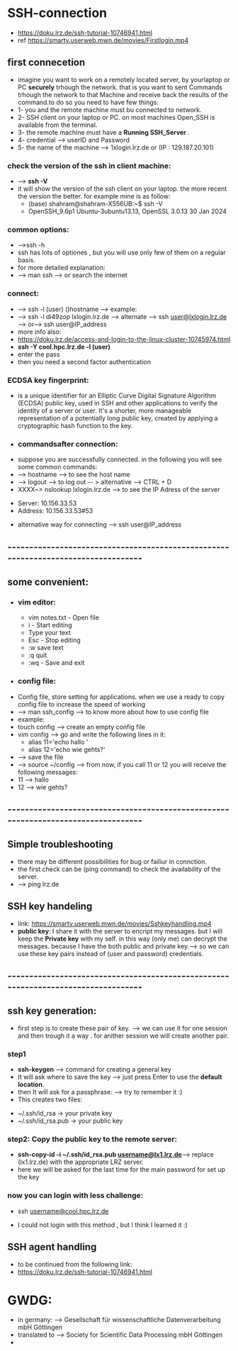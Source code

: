 # SSH-connection
* https://doku.lrz.de/ssh-tutorial-10746941.html
* ref https://smarty.userweb.mwn.de/movies/Firstlogin.mp4
## first connecetion
* imagine you want to work on a remotely located server, by yourlaptop or PC **securely** trhough the network. that is you want to sent Commands trhough the network to that Machine and receive back the results of the command.to do so you need to have few things:
* 1- you and the remote machine must bu connected to network.
* 2- SSH client on your laptop or PC. on most machines Open_SSH is available from the terminal.
* 3- the remote machine must have a **Running SSH_Server** .
* 4- credential --> userID and Password
* 5- the name of the machine --> 1xlogin.lrz.de or (IP : 129.187.20.101)
### check the version of the ssh in client machine:
* --> **ssh -V**
* it will show the version of the ssh client on your laptop. the more recent the version the better. for example mine is as follow:
  - (base) shahram@shahram-X556UB:~$ ssh -V
  - OpenSSH_9.6p1 Ubuntu-3ubuntu13.13, OpenSSL 3.0.13 30 Jan 2024
### common options:
*  -->ssh -h
*  ssh has lots of optiones , but you will use only few of them on a regular basis.
*  for more detailed explanation:
*  --> man ssh --> or search the internet
### connect:
*  --> ssh -l (user) ()hostname --> example:
*  --> ssh -l  di49zop lxlogin.lrz.de --> alternate --> ssh user@lxlogin.lrz.de --> or--> ssh user@IP_address
*  more info also:
*  https://doku.lrz.de/access-and-login-to-the-linux-cluster-10745974.html
*  **ssh -Y cool.hpc.lrz.de -l (user)**
*  enter the pass
*  then you need a second factor authentication
### ECDSA key fingerprint:
*  is a unique identifier for an Elliptic Curve Digital Signature Algorithm (ECDSA) public key, used in SSH and other applications to verify the identity of a server or user. It's a shorter, more manageable representation of a potentially long public key, created by applying a cryptographic hash function to the key.
*  ### commandsafter connection:
*  suppose you are successfully connected. in the following you will see some common commands:
*  --> hostname --> to see the host name
*  --> logout --> to log out -- > alternative --> CTRL + D
*  XXXX~> nslookup  lxlogin.lrz.de --> to see the IP Adress of the server
- Server:		10.156.33.53
- Address:	10.156.33.53#53
* alternative way for connecting --> ssh user@IP_address
## ----------------------------------------------------------------------------------

## some convenient:
* ### vim editor:
  - vim notes.txt - Open file
  - i - Start editing
  - Type your text
  - Esc - Stop editing
  - :w    save text
  - :q quit
  - :wq - Save and exit
* ### config file:
* Config file, store setting for applications. when we use a ready to copy config file to increase the speed of working
* --> man ssh_config --> to know more about how to use config file
* example:
* touch config --> create an empty config file
* vim config --> go and write the following lines in it:
  - alias 11='echo hallo '
  - alias 12='echo wie gehts?'
* --> save the file
* --> source ~/config --> from now, if you call 11 or 12 you will receive the following messages:
* 11 --> hallo
* 12 --> wie gehts?
## ----------------------------------------------------------------------------------
##   Simple troubleshooting
* there may be different possibilities for bug or failiur in connction.
* the first check can be (ping command) to check the availability of the server.
* --> ping lrz.de
## SSH key handeling
* link: https://smarty.userweb.mwn.de/movies/Sshkeyhandling.mp4
* **public key**:  I share it with the server to encript my messages. but I will keep the **Private key** with my self. in this way (only me) can decrypt the messages. because I have the both public and private key.--> so we can use these key pairs instead of (user and password) credentials.
## ----------------------------------------------------------------------------------
## ssh key generation:
* first step is to create these pair of key. --> we can use it for one session and then trough it a way . for anither session we will create another pair.
### step1 
* **ssh-keygen** --> command for creating a general key
* It will ask where to save the key --> just press Enter to use the **default location**.
* then It will ask for a passphrase: --> try to remember it :)
* This creates two files:
-  ~/.ssh/id_rsa → your private key
-  ~/.ssh/id_rsa.pub → your public key
### step2: Copy the public key to the remote server:
-  **ssh-copy-id -i ~/.ssh/id_rsa.pub username@lx1.lrz.de**--> replace (lx1.lrz.de)  with the appropriate LRZ server.
-  here we will be asked for the last time for the main password for set up the key
### now you can login with less challenge:
-  ssh username@cool.hpc.lrz.de
* I could not login with this method , but I think I learned it :)
## SSH agent handling
* to be continued from the following link:
* https://doku.lrz.de/ssh-tutorial-10746941.html
# GWDG:
* in germany: --> Gesellschaft für wissenschaftliche Datenverarbeitung mbH Göttingen
* translated to --> Society for Scientific Data Processing mbH Göttingen
* 
